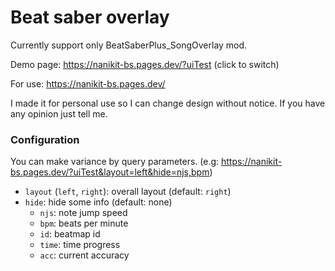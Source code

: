 # Beat saber overlay

Currently support only BeatSaberPlus_SongOverlay mod.

Demo page: https://nanikit-bs.pages.dev/?uiTest (click to switch)

For use: https://nanikit-bs.pages.dev/

I made it for personal use so I can change design without notice. If you have any opinion just tell me.

### Configuration

You can make variance by query parameters. (e.g: https://nanikit-bs.pages.dev/?uiTest&layout=left&hide=njs,bpm)

- `layout` (`left`, `right`): overall layout (default: `right`)
- `hide`: hide some info (default: none)
  - `njs`: note jump speed
  - `bpm`: beats per minute
  - `id`: beatmap id
  - `time`: time progress
  - `acc`: current accuracy
